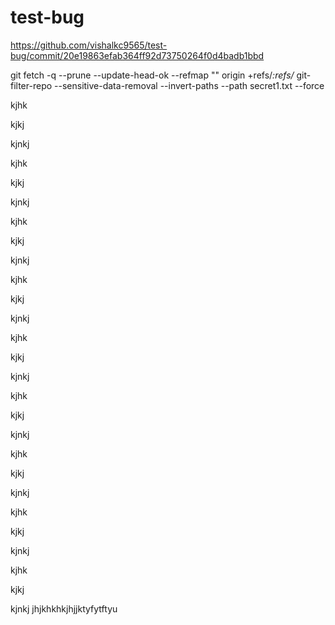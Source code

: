 # test-bug


https://github.com/vishalkc9565/test-bug/commit/20e19863efab364ff92d73750264f0d4badb1bbd


 git fetch -q --prune --update-head-ok --refmap "" origin +refs/*:refs/*
git-filter-repo --sensitive-data-removal --invert-paths --path secret1.txt --force


kjhk

kjkj

kjnkj


kjhk

kjkj

kjnkj


kjhk

kjkj

kjnkj


kjhk

kjkj

kjnkj


kjhk

kjkj

kjnkj


kjhk

kjkj

kjnkj


kjhk

kjkj

kjnkj


kjhk

kjkj

kjnkj


kjhk

kjkj

kjnkj
jhjkhkhkjhjjktyfytftyu
